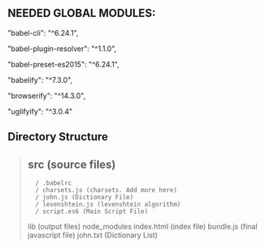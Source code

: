 ## NEEDED GLOBAL MODULES:

"babel-cli": "^6.24.1",

"babel-plugin-resolver": "^1.1.0",

"babel-preset-es2015": "^6.24.1",

"babelify": "^7.3.0",

"browserify": "^14.3.0",

"uglifyify": "^3.0.4"

## Directory Structure

>	src (source files)
>	------
>		/ .babelrc
>		/ charsets.js (charsets. Add more here)
>		/ john.js (Dictionary File)
>		/ levenshtein.js (levenshtein algorithm)
>		/ script.es6 (Main Script File)
>	lib (output files)
>	node_modules
> 	index.html (index file)
>	bundle.js (final javascript file)
>	john.txt (Dictionary List)